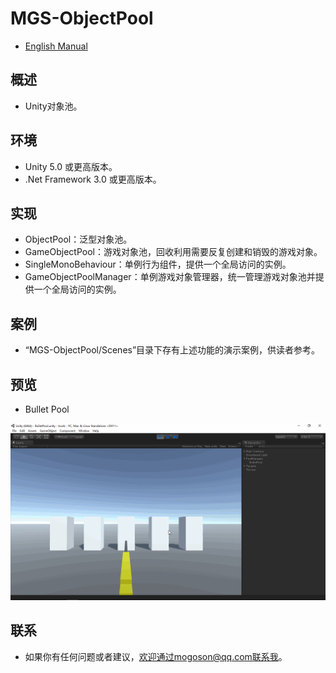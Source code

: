 # MGS-ObjectPool
- [English Manual](./README.md)

## 概述
- Unity对象池。

## 环境
- Unity 5.0 或更高版本。
- .Net Framework 3.0 或更高版本。

## 实现
- ObjectPool：泛型对象池。
- GameObjectPool：游戏对象池，回收利用需要反复创建和销毁的游戏对象。
- SingleMonoBehaviour：单例行为组件，提供一个全局访问的实例。
- GameObjectPoolManager：单例游戏对象管理器，统一管理游戏对象池并提供一个全局访问的实例。

## 案例
- “MGS-ObjectPool/Scenes”目录下存有上述功能的演示案例，供读者参考。

## 预览
- Bullet Pool

![BulletPool](./Attachments/README_Image/BulletPool.gif)

## 联系
- 如果你有任何问题或者建议，欢迎通过mogoson@qq.com联系我。